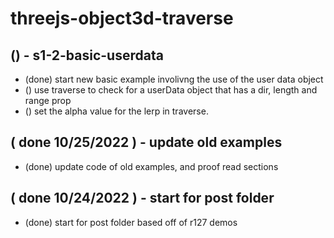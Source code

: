 # threejs-object3d-traverse

## () - s1-2-basic-userdata
* (done) start new basic example involivng the use of the user data object
* () use traverse to check for a userData object that has a dir, length and range prop
* () set the alpha value for the lerp in traverse.

## ( done 10/25/2022 ) - update old examples
* (done) update code of old examples, and proof read sections

## ( done 10/24/2022 ) - start for post folder
* (done) start for post folder based off of r127 demos